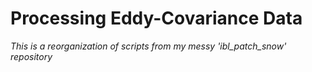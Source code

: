 # Processing Eddy-Covariance Data

*This is a reorganization of scripts from my messy 'ibl_patch_snow' repository*
